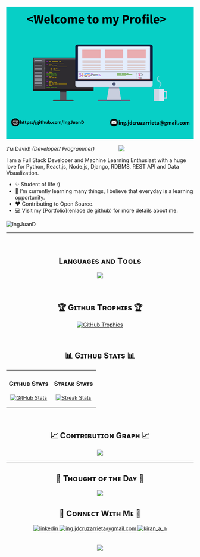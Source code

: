 <!--Banner-->
![IngJuanD Banner Image](./banner.png)

<!--Night Owl image-->
<div>

  <img align="right" width="40%" src="https://drive.google.com/uc?export=view&id=1gTxoDuINo5iUn825G-DWUOS-t3dFqmfI">
</div>


<!--Header Name-->
ɪ'ᴍ David! 
*(Developer/ Programmer)*
<br /> 

<!--Start Intro-->               
<p align="left">I am a Full Stack Developer and Machine Learning Enthusiast with a huge love for Python, React.js, Node.js, Django, RDBMS, REST API and Data Visualization. </p>

- ✨ Student of life :)
- 🌱 I’m currently learning many things, I believe that everyday is a learning opportunity.
- ❤ Contributing to Open Source.
- 💻 Visit my [Portfolio](enlace de github) for more details about me.
<!--End Intro-->

<!--Profile Count Badge-->
<p align="left">
  <img src="https://komarev.com/ghpvc/?username=IngJuanD&label=Profile%20views&color=blue&style=for-the-badge&logo=star" alt="IngJuanD" style="padding-right:20px;" />
</p>

---
<br />

<!--Languages and Tools Section-->       
<h2 align="center">Lᴀɴɢᴜᴀɢᴇs ᴀɴᴅ Tᴏᴏʟs</h2> 
<p align="center">
<img width="500px"  src="https://skillicons.dev/icons?i=py,java,cs,js,html,css,react,flutter,nodejs,express,django,flask,postgres,mongo,git,vscode,docker,postman,linux,arduino,autocad,discord&perline=10"  />
</p>
<br />


<!--Trophies Section-->   
<h2 align="center">🏆 Gɪᴛʜᴜʙ Tʀᴏᴘʜɪᴇs 🏆</h2>
<p align="center">
  <a href="https://github.com/IngJuanD/github-profile-trophy">
    <img src="https://github-profile-trophy.vercel.app/?username=IngJuanD&row=2&column=6&margin-w=20&margin-h=20" alt="GitHub Trophies">
  </a>
</p>
<br />

<!--Github stats Table--> 
<h2 align="center">📊 Gɪᴛʜᴜʙ Sᴛᴀᴛs 📊</h2>

<table width="100%">
  <tr>
    <td width="50%">
      <h3 align="center"><strong>Gɪᴛʜᴜʙ Sᴛᴀᴛs</strong></h3>
      <p align="center">
        <a href="https://github.com/Kiran1689">
          <img align="center" src="https://github-readme-stats.vercel.app/api?username=IngJuanD&count_private=true&show_icons=true&theme=nightowl" alt="GitHub Stats" />
        </a>
      </p>
    </td>
    <td width="50%">
      <h3 align="center"><strong>Sᴛʀᴇᴀᴋ Sᴛᴀᴛs</strong></h3>
      <p align="center">
        <a href="https://github.com/IngJuanD">
          <img align="center" src="https://streak-stats.demolab.com?user=IngJuanD&theme=nightowl" alt="Streak Stats" />
        </a>
      </p>
    </td>
  </tr>
  
</table>
<br />

<!--Contribution Graph-->
<h2 align="center">📈 Cᴏɴᴛʀɪʙᴜᴛɪᴏɴ Gʀᴀᴘʜ 📈</h2>
<div align="center">
    <img src="https://github-readme-activity-graph.vercel.app/graph?username=IngJuanD&bg_color=011627&color=79d3c3&line=c792ea&point=ffeb95&area=true&hide_border=false" border-radius="15">
</div>

---

<!--Dynamic Quote card updated everyday at 12 PM--> 
<h2 align="center">🌟 Tʜᴏᴜɢʜᴛ ᴏғ ᴛʜᴇ Dᴀʏ 🌟</h2>














































































































<!--STARTS_HERE_QUOTE_CARD-->
<p align="center">
    <img src="https://readme-daily-quotes.vercel.app/api?author=Ming-Dao%20Deng&quote=The%20primary%20point%20of%20this%20existence%20is%20to%20live%2C%20and%20all%20living%20things%20move%20and%20grow.&theme=dark&bg_color=011627&author_color=ffeb95">
</p>
<!--ENDS_HERE_QUOTE_CARD-->















































































































<!--Contact Section--> 

<h2 align="center">🤝 Cᴏɴɴᴇᴄᴛ Wɪᴛʜ Mᴇ 🤝 </h2>
<div align="center">
 <a href="https://www.linkedin.com/in/ing-juanc/" target="_blank">
<img src=https://img.shields.io/badge/linkedin-%231E77B5.svg?&style=for-the-badge&logo=linkedin&logoColor=white alt=linkedin style="margin-bottom: 5px;" />
</a>
  
<a href="mailto:ing.jdcruzarrieta@gmail.com" target="_blank">
<img src="https://img.shields.io/badge/Gmail-D14836?style=for-the-badge&logo=gmail&logoColor=white" alt=ing.jdcruzarrieta@gmail.com mail style="margin-bottom: 5px;" />
</a>

<a href="https://www.instagram.com/im_juandc" target="_blank">
<img src=https://img.shields.io/badge/Instagram-E4405F?style=for-the-badge&logo=instagram&logoColor=white alt=kiran_a_n Instagram style="margin-bottom: 5px;" />
</a>

</div>
<br/>

<!--Buy me a coffee-->



<!--Footer--> 
<p align="center">
  <img src="https://capsule-render.vercel.app/api?type=waving&color=gradient&height=65&section=footer"/>
</p>
